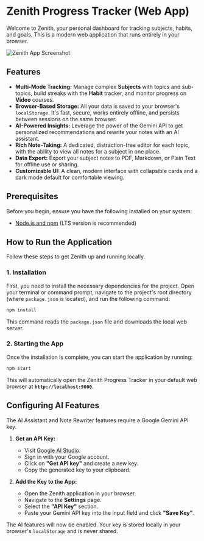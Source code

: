
# Zenith Progress Tracker (Web App)

Welcome to Zenith, your personal dashboard for tracking subjects, habits, and goals. This is a modern web application that runs entirely in your browser.

![Zenith App Screenshot](https://storage.googleapis.com/agent-tools-dev/screenshots/zenith-tracker.png)

## Features

-   **Multi-Mode Tracking:** Manage complex **Subjects** with topics and sub-topics, build streaks with the **Habit** tracker, and monitor progress on **Video** courses.
-   **Browser-Based Storage:** All your data is saved to your browser's `localStorage`. It's fast, secure, works entirely offline, and persists between sessions on the same browser.
-   **AI-Powered Insights:** Leverage the power of the Gemini API to get personalized recommendations and rewrite your notes with an AI assistant.
-   **Rich Note-Taking:** A dedicated, distraction-free editor for each topic, with the ability to view all notes for a subject in one place.
-   **Data Export:** Export your subject notes to PDF, Markdown, or Plain Text for offline use or sharing.
-   **Customizable UI:** A clean, modern interface with collapsible cards and a dark mode default for comfortable viewing.

## Prerequisites

Before you begin, ensure you have the following installed on your system:
-   [Node.js and npm](https://nodejs.org/en) (LTS version is recommended)

## How to Run the Application

Follow these steps to get Zenith up and running locally.

### 1. Installation

First, you need to install the necessary dependencies for the project. Open your terminal or command prompt, navigate to the project's root directory (where `package.json` is located), and run the following command:

```bash
npm install
```
This command reads the `package.json` file and downloads the local web server.

### 2. Starting the App

Once the installation is complete, you can start the application by running:

```bash
npm start
```
This will automatically open the Zenith Progress Tracker in your default web browser at **`http://localhost:9000`**.

## Configuring AI Features

The AI Assistant and Note Rewriter features require a Google Gemini API key.

1.  **Get an API Key:**
    -   Visit [Google AI Studio](https://aistudio.google.com/).
    -   Sign in with your Google account.
    -   Click on **"Get API key"** and create a new key.
    -   Copy the generated key to your clipboard.

2.  **Add the Key to the App:**
    -   Open the Zenith application in your browser.
    -   Navigate to the **Settings** page.
    -   Select the **"API Key"** section.
    -   Paste your Gemini API key into the input field and click **"Save Key"**.

The AI features will now be enabled. Your key is stored locally in your browser's `localStorage` and is never shared.
